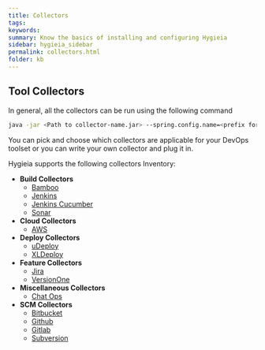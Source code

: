 ```yaml
---
title: Collectors
tags:
keywords:
summary: Know the basics of installing and configuring Hygieia 
sidebar: hygieia_sidebar
permalink: collectors.html
folder: kb
---
```


## Tool Collectors
In general, all the collectors can be run using the following command
```bash
java -jar <Path to collector-name.jar> --spring.config.name=<prefix for properties> --spring.config.location=<path to properties file location>
```

You can pick and choose which collectors are applicable for your DevOps toolset or you can write your own collector and plug it in.

Hygieia supports the following collectors Inventory:

- **Build Collectors**
  - [Bamboo](Build/bamboo)
  - [Jenkins](jenkins.html)
  - [Jenkins Cucumber](cucumber.html)
  - [Sonar](sonar.html)
- **Cloud Collectors**
  - [AWS](aws.html)
- **Deploy Collectors**
  - [uDeploy](udeploy.html)
  - [XLDeploy](xldeploy.html)
- **Feature Collectors**
  - [Jira](jira.html)
  - [VersionOne](versionone.html)
- **Miscellaneous Collectors**
  - [Chat Ops](chatops.html)
- **SCM Collectors** 
  - [Bitbucket](bitbucket.html)
  - [Github](github.html)
  - [Gitlab](gitlab.html)
  - [Subversion](subversion.html)
